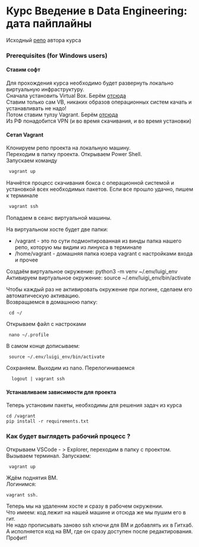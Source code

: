 # Курс Введение в Data Engineering: дата пайплайны

Исходный [репо](https://startdatajourney.com/ru/course/luigi-data-pipelines?utm_source=github&utm_medium=repository&utm_campaign=luigi-course-materials) автора курса


### Prerequisites (for Windows users)

#### Ставим софт
Для прохождения курса необходимо будет развернуть локально виртуальную инфраструктуру.    
Сначала установить Virtual Box. Берём [отсюда](https://www.virtualbox.org/)    
Ставим только сам VB, никаких образов операционных систем качать и устанавливать не надо!    
Потом ставим тулзу Vagrant. Берём [отсюда](https://www.vagrantup.com/downloads.html)    
Из РФ понадобится VPN (и во время скачивания, и во время установки)    

#### Сетап Vagrant
Клонируем репо проекта на локальную машину.    
Переходим в папку проекта. Открываем Power Shell.      
Запускаем команду
``` bash
 vagrant up
```
Начнётся процесс скачивания бокса с операционной системой и установкой всех необходимых пакетов.
Если все прошло удачно, пишем к терминале
``` bash
 vagrant ssh   
```
Попадаем в сеанс виртуальной машины.

На виртуальном хосте будет две папки:
* /vagrant - это по сути подмонтированная из винды папка нашего репо, которую мы видим из линукса в терминале   
* /home/vagrant - домашняя папка юзера vagrant с настройками входа и прочее   

Создаём виртуальное окружение: python3 -m venv ~/.env/luigi_env    
Активируем виртуальное окружение: source ~/.env/luigi_env/bin/activate    

Чтобы каждый раз не активировать окружение при логине, сделаем его автоматическую активацию.    
Возвращаемся в домашнюю папку:
```
 cd ~/
```
Открываем файл с настроками    
```
 nano ~/.profile
```
В самом конце дописываем:    
```
 source ~/.env/luigi_env/bin/activate    
```

Сохраняем. Выходим из nano. Перелогиниваемся
```
  logout | vagrant ssh    
```

#### Устанавливаем зависимости для проекта    

Теперь установим пакеты, необходимы для решения задач из курса
```
cd /vagrant
pip install -r requirements.txt
```

### Как будет выглядеть рабочий процесс ?

Открываем VSCode - > Explorer, переходим в папку с проектом.    
Вызываем терминал. Запускаем:
```
 vagrant up
```
Ждём поднятия ВМ.    
Логинимся:
```
vagrant ssh.
```
Теперь мы на удаленнм хосте и сразу в рабочем окружении.    
Что имеем: код лежит на нашей машине и отсюда же мы пушим его в гит.  
Не надо прописывать заново ssh ключи для ВМ и добавлять их в Гитхаб.  
А исполняется код на ВМ, где он сразу доступен после редактирования. Профит!    